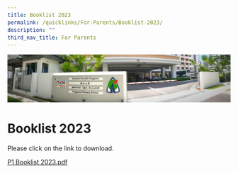 ```yaml
---
title: Booklist 2023
permalink: /quicklinks/For-Parents/Booklist-2023/
description: ""
third_nav_title: For Parents
---
```

![](/images/About%20Us.jpg)

Booklist 2023
=============

Please click on the link to download.

[P1 Booklist 2023.pdf](/files/P1%20Booklist%202023.pdf)